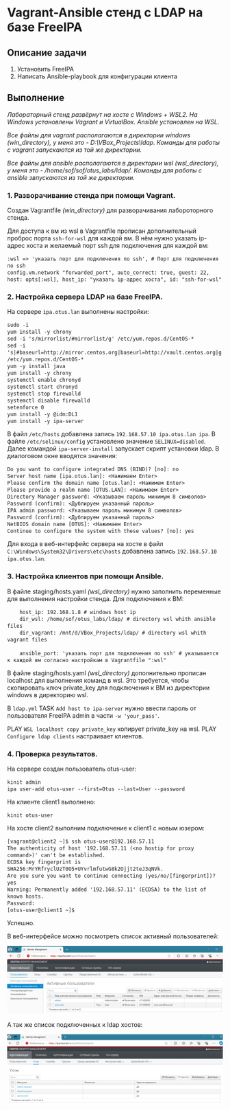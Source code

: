 # Vagrant-Ansible стeнд c LDAP на базе FreeIPA

## Описание задачи

1. Установить FreeIPA
2. Написать Ansible-playbook для конфигурации клиента

## Выполнение

*Лабораторный стенд развёрнут на хосте с Windows + WSL2. На Windows установлены Vagrant и VirtualBox. Ansible установлен на WSL.*

*Все файлы для vagrant располагаются в директории windows (win_directory), у меня это - D:\VBox_Projects\ldap\. Команды для работы с vagrant запускаются из той же директории.*

*Все файлы для ansible располагаются в директории wsl (wsl_directory), у меня это - /home/sof/sof/otus_labs/ldap/. Команды для работы с ansible звпускаются из той же директории.*

### 1. Разворачивание стенда при помощи Vagrant.

Создан Vagrantfile *(win_directory)* для разворачивания лабороторного стенда.

Для доступа к вм из wsl в Vagrantfile прописан дополнительный проброс порта `ssh-for-wsl` для каждой вм.
В нём нужно указать ip-адрес хоста и желаемый порт ssh для подключения для каждой вм:

```
:wsl => 'указать порт для подключения по ssh', # Порт для подключения по ssh
config.vm.network "forwarded_port", auto_correct: true, guest: 22, host: opts[:wsl], host_ip: "указать ip-адрес хоста", id: "ssh-for-wsl"
```

### 2. Настройка сервера LDAP на базе FreeIPA.

На сервере `ipa.otus.lan` выполнены настройки:
```
sudo -i
yum install -y chrony
sed -i 's/mirrorlist/#mirrorlist/g' /etc/yum.repos.d/CentOS-*
sed -i 's|#baseurl=http://mirror.centos.org|baseurl=http://vault.centos.org|g' /etc/yum.repos.d/CentOS-*
yum -y install java
yum install -y chrony
systemctl enable chronyd
systemctl start chronyd
systemctl stop firewalld
systemctl disable firewalld
setenforce 0
yum install -y @idm:DL1
yum install -y ipa-server
```
В файл `/etc/hosts` добавлена запись `192.168.57.10 ipa.otus.lan ipa`.
В файле `/etc/selinux/config` установлено значение `SELINUX=disabled`.
Далее командой `ipa-server-install` запускает скрипт установки ldap.
В диалоговом окне вводятся значения:
```
Do you want to configure integrated DNS (BIND)? [no]: no
Server host name [ipa.otus.lan]: <Нажимаем Enter>
Please confirm the domain name [otus.lan]: <Нажимем Enter>
Please provide a realm name [OTUS.LAN]: <Нажимаем Enter>
Directory Manager password: <Указываем пароль минимум 8 символов>
Password (confirm): <Дублируем указанный пароль>
IPA admin password: <Указываем пароль минимум 8 символов>
Password (confirm): <Дублируем указанный пароль>
NetBIOS domain name [OTUS]: <Нажимаем Enter>
Continue to configure the system with these values? [no]: yes
```
Для входа в веб-интерфейс сервера на хосте в файл `C:\Windows\System32\Drivers\etc\hosts` добавлена запись `192.168.57.10 ipa.otus.lan`.

### 3. Настройка клиентов при помощи Ansible.

В файле staging/hosts.yaml *(wsl_directory)* нужно заполнить переменные для выполнения настройки стенда.
Для подключения к ВМ:
```
    host_ip: 192.168.1.8 # windows host ip
    dir_wsl: /home/sof/otus_labs/ldap/ # directory wsl whith ansible files
    dir_vagrant: /mnt/d/VBox_Projects/ldap/ # directory wsl whith vagrant files
	
	ansible_port: 'указать порт для подключения по ssh' # указывается к каждой вм согласно настройкам в Vagrantfile ":wsl"
```
В файле staging/hosts.yaml *(wsl_directory)* дополнительно прописан localhost для выполнения команд в wsl.
Это требуется, чтобы скопировать ключ private_key для подключения к ВМ из директории windows в директорию wsl.

В `ldap.yml` TASK `Add host to ipa-server` нужно ввести пароль от пользователя FreeIPA admin в части `-w 'your_pass'`.

PLAY `WSL localhost copy private_key` копирует private_key на wsl.
PLAY `Configure ldap clients` настраивает клиентов.

### 4. Проверка результатов.

На сервере создан пользователь otus-user:
```
kinit admin
ipa user-add otus-user --first=Otus --last=User --password
```
На клиенте client1 выполнено:
```
kinit otus-user
```
На хосте client2 выполним подключение к client1 с новым юзером:
```
[vagrant@client2 ~]$ ssh otus-user@192.168.57.11
The authenticity of host '192.168.57.11 (<no hostip for proxy command>)' can't be established.
ECDSA key fingerprint is SHA256:MrYRfryclUzT0O5+UYvrlmfutwG8k2Ojjt2teJ3qNVk.
Are you sure you want to continue connecting (yes/no/[fingerprint])? yes
Warning: Permanently added '192.168.57.11' (ECDSA) to the list of known hosts.
Password:
[otus-user@client1 ~]$
```
Успешно.

В веб-интерфейсе можно посмотреть список активный пользователей:

![Image alt](https://github.com/Sof-Lab/Home_Lab/blob/main/Linux/Ldap/results/users.png)

А так же список подключенных к ldap хостов:

![Image alt](https://github.com/Sof-Lab/Home_Lab/blob/main/Linux/Ldap/results/hosts.png)
